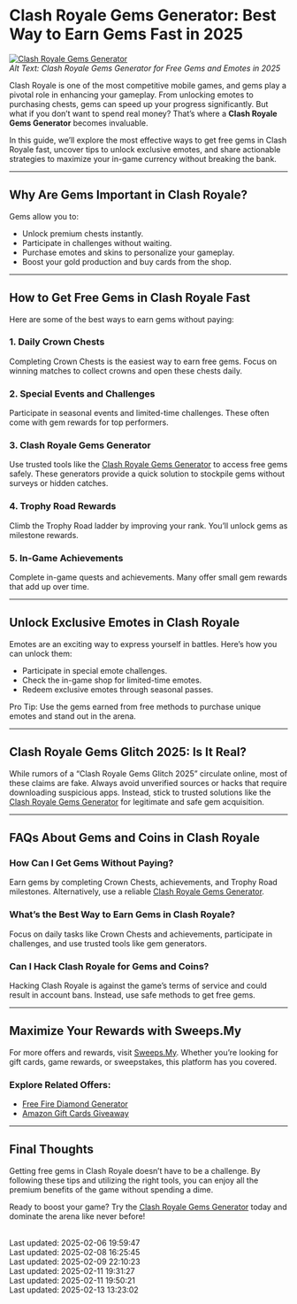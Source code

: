 # Clash Royale Gems Generator: Best Way to Earn Gems Fast in 2025

[![Clash Royale Gems Generator](https://sweeps.my/assets/offer-imgs/clashroyale-1653673820137.webp)](https://win.sweeps.my/clash-royale)  
*Alt Text: Clash Royale Gems Generator for Free Gems and Emotes in 2025*

Clash Royale is one of the most competitive mobile games, and gems play a pivotal role in enhancing your gameplay. From unlocking emotes to purchasing chests, gems can speed up your progress significantly. But what if you don’t want to spend real money? That’s where a **Clash Royale Gems Generator** becomes invaluable.  

In this guide, we’ll explore the most effective ways to get free gems in Clash Royale fast, uncover tips to unlock exclusive emotes, and share actionable strategies to maximize your in-game currency without breaking the bank.  

---

## Why Are Gems Important in Clash Royale?  
Gems allow you to:  
- Unlock premium chests instantly.  
- Participate in challenges without waiting.  
- Purchase emotes and skins to personalize your gameplay.  
- Boost your gold production and buy cards from the shop.  

---

## **How to Get Free Gems in Clash Royale Fast**  
Here are some of the best ways to earn gems without paying:  

### 1. **Daily Crown Chests**  
Completing Crown Chests is the easiest way to earn free gems. Focus on winning matches to collect crowns and open these chests daily.  

### 2. **Special Events and Challenges**  
Participate in seasonal events and limited-time challenges. These often come with gem rewards for top performers.  

### 3. **Clash Royale Gems Generator**  
Use trusted tools like the [Clash Royale Gems Generator](https://win.sweeps.my/clash-royale) to access free gems safely. These generators provide a quick solution to stockpile gems without surveys or hidden catches.  

### 4. **Trophy Road Rewards**  
Climb the Trophy Road ladder by improving your rank. You’ll unlock gems as milestone rewards.  

### 5. **In-Game Achievements**  
Complete in-game quests and achievements. Many offer small gem rewards that add up over time.  

---

## **Unlock Exclusive Emotes in Clash Royale**  
Emotes are an exciting way to express yourself in battles. Here’s how you can unlock them:  
- Participate in special emote challenges.  
- Check the in-game shop for limited-time emotes.  
- Redeem exclusive emotes through seasonal passes.  

Pro Tip: Use the gems earned from free methods to purchase unique emotes and stand out in the arena.  

---

## **Clash Royale Gems Glitch 2025: Is It Real?**  
While rumors of a “Clash Royale Gems Glitch 2025” circulate online, most of these claims are fake. Always avoid unverified sources or hacks that require downloading suspicious apps. Instead, stick to trusted solutions like the [Clash Royale Gems Generator](https://win.sweeps.my/clash-royale) for legitimate and safe gem acquisition.  

---

## **FAQs About Gems and Coins in Clash Royale**  

### How Can I Get Gems Without Paying?  
Earn gems by completing Crown Chests, achievements, and Trophy Road milestones. Alternatively, use a reliable [Clash Royale Gems Generator](https://win.sweeps.my/clash-royale).  

### What’s the Best Way to Earn Gems in Clash Royale?  
Focus on daily tasks like Crown Chests and achievements, participate in challenges, and use trusted tools like gem generators.  

### Can I Hack Clash Royale for Gems and Coins?  
Hacking Clash Royale is against the game’s terms of service and could result in account bans. Instead, use safe methods to get free gems.  

---

## **Maximize Your Rewards with Sweeps.My**  
For more offers and rewards, visit [Sweeps.My](https://sweeps.my). Whether you’re looking for gift cards, game rewards, or sweepstakes, this platform has you covered.  

### Explore Related Offers:  
- [Free Fire Diamond Generator](https://win.sweeps.my/free-fire-diamond-generator)  
- [Amazon Gift Cards Giveaway](https://sweeps.my)  

---

## Final Thoughts  
Getting free gems in Clash Royale doesn’t have to be a challenge. By following these tips and utilizing the right tools, you can enjoy all the premium benefits of the game without spending a dime.  

Ready to boost your game? Try the [Clash Royale Gems Generator](https://win.sweeps.my/clash-royale) today and dominate the arena like never before!  

<br>Last updated: 2025-02-06 19:59:47<br>Last updated: 2025-02-08 16:25:45<br>Last updated: 2025-02-09 22:10:23<br>Last updated: 2025-02-11 19:31:27<br>Last updated: 2025-02-11 19:50:21<br>Last updated: 2025-02-13 13:23:02